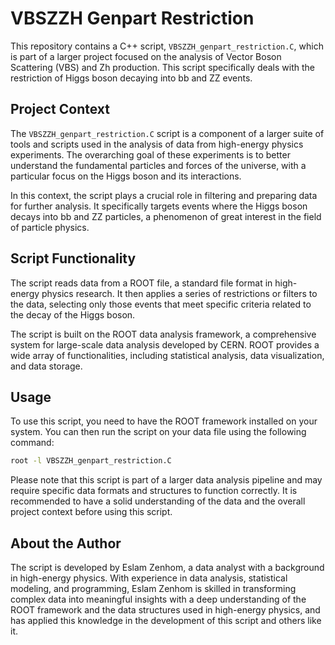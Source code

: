 

# VBSZZH Genpart Restriction

This repository contains a C++ script, `VBSZZH_genpart_restriction.C`, which is part of a larger project focused on the analysis of Vector Boson Scattering (VBS) and Zh production. This script specifically deals with the restriction of Higgs boson decaying into bb and ZZ events.

## Project Context

The `VBSZZH_genpart_restriction.C` script is a component of a larger suite of tools and scripts used in the analysis of data from high-energy physics experiments. The overarching goal of these experiments is to better understand the fundamental particles and forces of the universe, with a particular focus on the Higgs boson and its interactions.

In this context, the script plays a crucial role in filtering and preparing data for further analysis. It specifically targets events where the Higgs boson decays into bb and ZZ particles, a phenomenon of great interest in the field of particle physics.

## Script Functionality

The script reads data from a ROOT file, a standard file format in high-energy physics research. It then applies a series of restrictions or filters to the data, selecting only those events that meet specific criteria related to the decay of the Higgs boson.

The script is built on the ROOT data analysis framework, a comprehensive system for large-scale data analysis developed by CERN. ROOT provides a wide array of functionalities, including statistical analysis, data visualization, and data storage.

## Usage

To use this script, you need to have the ROOT framework installed on your system. You can then run the script on your data file using the following command:

```bash
root -l VBSZZH_genpart_restriction.C
```

Please note that this script is part of a larger data analysis pipeline and may require specific data formats and structures to function correctly. It is recommended to have a solid understanding of the data and the overall project context before using this script.

## About the Author

The script is developed by Eslam Zenhom, a data analyst with a background in high-energy physics. With experience in data analysis, statistical modeling, and programming, Eslam Zenhom is skilled in transforming complex data into meaningful insights with a deep understanding of the ROOT framework and the data structures used in high-energy physics, and has applied this knowledge in the development of this script and others like it.

